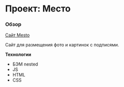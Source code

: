 # Проект: Место

### Обзор

[Сайт Mesto](https://velianor.github.io/mesto/)

Сайт для размещения фото и картинок с подписями.


**Технологии**
* БЭМ nested
* JS
* HTML
* CSS

